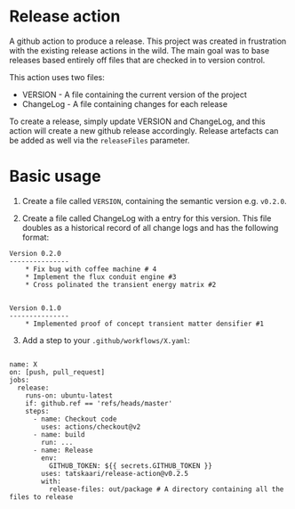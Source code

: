 # Release action

A github action to produce a release. This project was created in frustration 
with the existing release actions in the wild. The main goal was to base releases
based entirely off files that are checked in to version control. 

This action uses two files:

* VERSION - A file containing the current version of the project
* ChangeLog - A file containing changes for each release

To create a release, simply update VERSION and ChangeLog, and this
action will create a new github release accordingly. Release artefacts 
can be added as well via the `releaseFiles` parameter.


# Basic usage

1) Create a file called `VERSION`, containing the semantic version e.g. `v0.2.0`.

2) Create a file called ChangeLog with a entry for this version. This file doubles 
   as a historical record of all change logs and has the following format:
```
Version 0.2.0
---------------
    * Fix bug with coffee machine # 4
    * Implement the flux conduit engine #3
    * Cross polinated the transient energy matrix #2


Version 0.1.0
---------------
    * Implemented proof of concept transient matter densifier #1  
```

3) Add a step to your `.github/workflows/X.yaml`:

```

name: X
on: [push, pull_request]
jobs:
  release:
    runs-on: ubuntu-latest
    if: github.ref == 'refs/heads/master'
    steps:
      - name: Checkout code
        uses: actions/checkout@v2
      - name: build
        run: ...
      - name: Release
        env:
          GITHUB_TOKEN: ${{ secrets.GITHUB_TOKEN }}
        uses: tatskaari/release-action@v0.2.5
        with:
          release-files: out/package # A directory containing all the files to release
```
